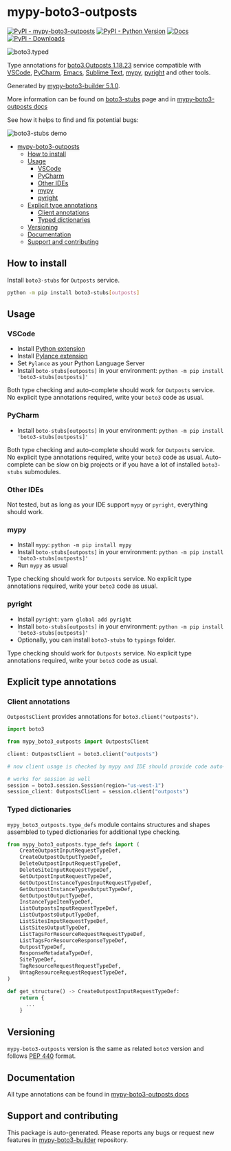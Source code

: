 <a id="mypy-boto3-outposts"></a>

# mypy-boto3-outposts

[![PyPI - mypy-boto3-outposts](https://img.shields.io/pypi/v/mypy-boto3-outposts.svg?color=blue)](https://pypi.org/project/mypy-boto3-outposts)
[![PyPI - Python Version](https://img.shields.io/pypi/pyversions/mypy-boto3-outposts.svg?color=blue)](https://pypi.org/project/mypy-boto3-outposts)
[![Docs](https://img.shields.io/readthedocs/mypy-boto3-builder.svg?color=blue)](https://mypy-boto3-builder.readthedocs.io/)
[![PyPI - Downloads](https://img.shields.io/pypi/dw/mypy-boto3-outposts?color=blue)](https://pypistats.org/packages/mypy-boto3-outposts)

![boto3.typed](https://github.com/vemel/mypy_boto3_builder/raw/master/logo.png)

Type annotations for
[boto3.Outposts 1.18.23](https://boto3.amazonaws.com/v1/documentation/api/1.18.23/reference/services/outposts.html#Outposts)
service compatible with [VSCode](https://code.visualstudio.com/),
[PyCharm](https://www.jetbrains.com/pycharm/),
[Emacs](https://www.gnu.org/software/emacs/),
[Sublime Text](https://www.sublimetext.com/),
[mypy](https://github.com/python/mypy),
[pyright](https://github.com/microsoft/pyright) and other tools.

Generated by
[mypy-boto3-builder 5.1.0](https://github.com/vemel/mypy_boto3_builder).

More information can be found on
[boto3-stubs](https://pypi.org/project/boto3-stubs/) page and in
[mypy-boto3-outposts docs](https://vemel.github.io/boto3_stubs_docs/mypy_boto3_outposts/)

See how it helps to find and fix potential bugs:

![boto3-stubs demo](https://github.com/vemel/mypy_boto3_builder/raw/master/demo.gif)

- [mypy-boto3-outposts](#mypy-boto3-outposts)
  - [How to install](#how-to-install)
  - [Usage](#usage)
    - [VSCode](#vscode)
    - [PyCharm](#pycharm)
    - [Other IDEs](#other-ides)
    - [mypy](#mypy)
    - [pyright](#pyright)
  - [Explicit type annotations](#explicit-type-annotations)
    - [Client annotations](#client-annotations)
    - [Typed dictionaries](#typed-dictionaries)
  - [Versioning](#versioning)
  - [Documentation](#documentation)
  - [Support and contributing](#support-and-contributing)

<a id="how-to-install"></a>

## How to install

Install `boto3-stubs` for `Outposts` service.

```bash
python -m pip install boto3-stubs[outposts]
```

<a id="usage"></a>

## Usage

<a id="vscode"></a>

### VSCode

- Install
  [Python extension](https://marketplace.visualstudio.com/items?itemName=ms-python.python)
- Install
  [Pylance extension](https://marketplace.visualstudio.com/items?itemName=ms-python.vscode-pylance)
- Set `Pylance` as your Python Language Server
- Install `boto-stubs[outposts]` in your environment:
  `python -m pip install 'boto3-stubs[outposts]'`

Both type checking and auto-complete should work for `Outposts` service. No
explicit type annotations required, write your `boto3` code as usual.

<a id="pycharm"></a>

### PyCharm

- Install `boto-stubs[outposts]` in your environment:
  `python -m pip install 'boto3-stubs[outposts]'`

Both type checking and auto-complete should work for `Outposts` service. No
explicit type annotations required, write your `boto3` code as usual.
Auto-complete can be slow on big projects or if you have a lot of installed
`boto3-stubs` submodules.

<a id="other-ides"></a>

### Other IDEs

Not tested, but as long as your IDE support `mypy` or `pyright`, everything
should work.

<a id="mypy"></a>

### mypy

- Install `mypy`: `python -m pip install mypy`
- Install `boto-stubs[outposts]` in your environment:
  `python -m pip install 'boto3-stubs[outposts]'`
- Run `mypy` as usual

Type checking should work for `Outposts` service. No explicit type annotations
required, write your `boto3` code as usual.

<a id="pyright"></a>

### pyright

- Install `pyright`: `yarn global add pyright`
- Install `boto-stubs[outposts]` in your environment:
  `python -m pip install 'boto3-stubs[outposts]'`
- Optionally, you can install `boto3-stubs` to `typings` folder.

Type checking should work for `Outposts` service. No explicit type annotations
required, write your `boto3` code as usual.

<a id="explicit-type-annotations"></a>

## Explicit type annotations

<a id="client-annotations"></a>

### Client annotations

`OutpostsClient` provides annotations for `boto3.client("outposts")`.

```python
import boto3

from mypy_boto3_outposts import OutpostsClient

client: OutpostsClient = boto3.client("outposts")

# now client usage is checked by mypy and IDE should provide code auto-complete

# works for session as well
session = boto3.session.Session(region="us-west-1")
session_client: OutpostsClient = session.client("outposts")
```

<a id="typed-dictionaries"></a>

### Typed dictionaries

`mypy_boto3_outposts.type_defs` module contains structures and shapes assembled
to typed dictionaries for additional type checking.

```python
from mypy_boto3_outposts.type_defs import (
    CreateOutpostInputRequestTypeDef,
    CreateOutpostOutputTypeDef,
    DeleteOutpostInputRequestTypeDef,
    DeleteSiteInputRequestTypeDef,
    GetOutpostInputRequestTypeDef,
    GetOutpostInstanceTypesInputRequestTypeDef,
    GetOutpostInstanceTypesOutputTypeDef,
    GetOutpostOutputTypeDef,
    InstanceTypeItemTypeDef,
    ListOutpostsInputRequestTypeDef,
    ListOutpostsOutputTypeDef,
    ListSitesInputRequestTypeDef,
    ListSitesOutputTypeDef,
    ListTagsForResourceRequestRequestTypeDef,
    ListTagsForResourceResponseTypeDef,
    OutpostTypeDef,
    ResponseMetadataTypeDef,
    SiteTypeDef,
    TagResourceRequestRequestTypeDef,
    UntagResourceRequestRequestTypeDef,
)

def get_structure() -> CreateOutpostInputRequestTypeDef:
    return {
      ...
    }
```

<a id="versioning"></a>

## Versioning

`mypy-boto3-outposts` version is the same as related `boto3` version and
follows [PEP 440](https://www.python.org/dev/peps/pep-0440/) format.

<a id="documentation"></a>

## Documentation

All type annotations can be found in
[mypy-boto3-outposts docs](https://vemel.github.io/boto3_stubs_docs/mypy_boto3_outposts/)

<a id="support-and-contributing"></a>

## Support and contributing

This package is auto-generated. Please reports any bugs or request new features
in [mypy-boto3-builder](https://github.com/vemel/mypy_boto3_builder/issues/)
repository.
